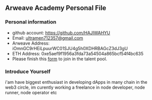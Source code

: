 ## Arweave Academy Personal File

### Personal information

- github account: https://github.com/HAJIWAHYU
- Email: ultramen712357@gmail.com
- Arweave Address: iOmnGC9rHEiLpuurWC01SJU4g5h0XDHRBAGcZ3dJ3gU
- ETH Address: 0xe5aef9f1956a3fda73a54504a865bcf54f4bc635
- Please finish this [form](https://docs.google.com/forms/d/e/1FAIpQLSfWA5fIIcBgmRppm3jNz5vmf9Mai_QMVil-2pO4r7YKn_Zhtw/viewform?usp=sf_link) to join in the talent pool.

### Introduce Yourself
 i'am have biggest enthusiast in developing dApps in many chain in the web3 circle, im curently working a freelance in node developer, node runner, node operator etc